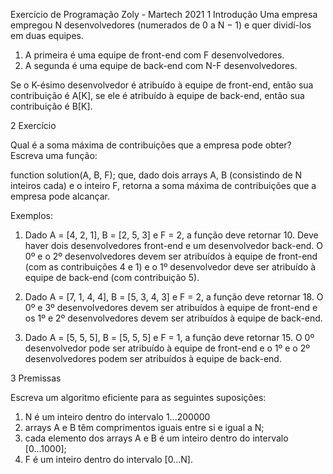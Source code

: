 Exercício de Programação
Zoly - Martech
2021
1 Introdução
Uma empresa empregou N desenvolvedores (numerados de 0 a N − 1) e quer dividí-los em duas
equipes.

1. A primeira é uma equipe de front-end com F desenvolvedores.
2. A segunda é uma equipe de back-end com N-F desenvolvedores.

Se o K-ésimo desenvolvedor é atribuído à equipe de front-end, então sua contribuição é A[K], se ele é atribuído à equipe de back-end, então sua contribuição é B[K].

2 Exercício

Qual é a soma máxima de contribuições que a empresa pode obter?
Escreva uma função:

function solution(A, B, F); que, dado dois arrays A, B (consistindo de N inteiros cada) e o inteiro F, retorna a soma máxima de contribuições que a empresa pode alcançar.

Exemplos:

1. Dado A = [4, 2, 1], B = [2, 5, 3] e F = 2, a função deve retornar 10. Deve haver dois
desenvolvedores front-end e um desenvolvedor back-end. O 0º e o 2º desenvolvedores devem
ser atribuídos à equipe de front-end (com as contribuições 4 e 1) e o 1º desenvolvedor deve
ser atribuído à equipe de back-end (com contribuição 5).

2. Dado A = [7, 1, 4, 4], B = [5, 3, 4, 3] e F = 2, a função deve retornar 18. O 0º e 3º
desenvolvedores devem ser atribuídos à equipe de front-end e os 1º e 2º desenvolvedores
devem ser atribuídos à equipe de back-end.

3. Dado A = [5, 5, 5], B = [5, 5, 5] e F = 1, a função deve retornar 15. O 0º desenvolvedor
pode ser atribuído à equipe de front-end e o 1º e o 2º desenvolvedores podem ser atribuídos
à equipe de back-end.

3 Premissas

Escreva um algoritmo eficiente para as seguintes suposições:

1. N é um inteiro dentro do intervalo 1...200000
2. arrays A e B têm comprimentos iguais entre si e igual a N;
3. cada elemento dos arrays A e B é um inteiro dentro do intervalo [0...1000];
4. F é um inteiro dentro do intervalo [0...N].

